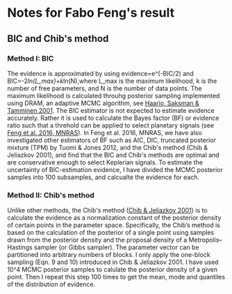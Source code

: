 # Notes for Fabo Feng's result
## BIC and Chib's method

### Method I: BIC
The evidence is approximated by using evidence=e^(-BIC/2) and BIC=-2*ln(L_max)+k*ln(N),where L_max is the maximum likelihood,
k is the number of free parameters, and N is the number of data points. The maximum likelihood is calculated throuhg posterior 
sampling implemented using DRAM, an adaptive MCMC algorithm, see [Haario, Saksman & Tamminen 2001](https://projecteuclid.org/euclid.bj/1080222083).
The BIC estimator is not expected to estimate evidence accurately. Rather it is used to calculate 
the Bayes factor (BF) or evidence ratio such that a threhold can be applied to select planetary signals (see [Feng et al. 2016, MNRAS](https://arxiv.org/abs/1606.05196)). 
In Feng et al. 2016, MNRAS, we have also investigated other estimators of BF such as AIC, DIC, truncated posterior mixture (TPM) by Tuomi & Jones 2012, and the Chib's method (Chib & Jeliazkov 2001), 
and find that the BIC and Chib's methods are optimal and are conservative enough to select Keplerian signals. To estimate the uncertainty of BIC-estimation evidence, I have 
divided the MCMC posterior samples into 100 subsamples, and calcualte the evidence for each. 

### Method II: Chib's method
Unlike other methods, the Chib's method ([Chib & Jeliazkov 2001](http://www2.stat.duke.edu/~scs/Courses/Stat376/Papers/NormConstants/ChibMHJASA2001.pdf)) is to calculate the evidence as a normalization constant of the posterior density of certain points in the 
parameter space. Specifically, the Chib’s method is based on the calculation of the posterior of a single point using samples drawn from the posterior 
density and the proposal density of a Metropolis–Hastings sampler (or Gibbs sampler). The parameter vector can be partitioned into arbitrary
numbers of blocks. I only apply the one-block sampling (Eqn. 9 and 10) introduced in Chib & Jeliazkov 2001. I have used 10^4 MCMC posterior samples
to calulate the posterior density of a given point. Then I repeat this step 100 times to get the mean, mode and quantiles of the distribution 
of evidence. 
